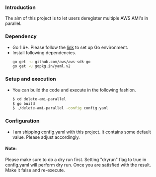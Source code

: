 ### Introduction

The aim of this project is to let users deregister multiple AWS AMI's in parallel.


### Dependency

* Go 1.6+. Please follow the [link](https://golang.org/doc/install) to set up Go environment.
* Install following dependencies.
  ```bash
  go get -u github.com/aws/aws-sdk-go
  go get -u gopkg.in/yaml.v2
  ```

### Setup and execution
* You can build the code and execute in the following fashion.
  ```bash
  $ cd delete-ami-parallel
  $ go build
  $ ./delete-ami-parallel -config config.yaml
  ```

### Configuration
* I am shipping config.yaml with this project. It contains some default value. Please adjust accordingly.

#### Note:
Please make sure to do a dry run first. Setting "dryrun" flag to true in config.yaml will perform dry run. Once you are
satisfied with the result. Make it false and re-execute.
